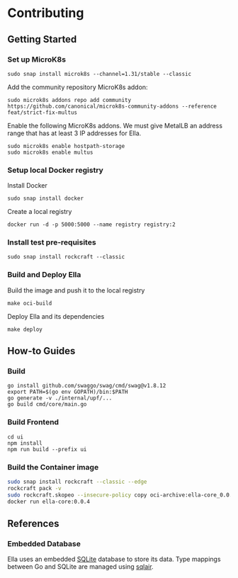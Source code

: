 # Contributing

## Getting Started

### Set up MicroK8s

```shell
sudo snap install microk8s --channel=1.31/stable --classic
```

Add the community repository MicroK8s addon:
```shell
sudo microk8s addons repo add community https://github.com/canonical/microk8s-community-addons --reference feat/strict-fix-multus
```

Enable the following MicroK8s addons. We must give MetalLB an address range that has at least 3 IP addresses for Ella.

```shell
sudo microk8s enable hostpath-storage
sudo microk8s enable multus
```

### Setup local Docker registry

Install Docker

```shell
sudo snap install docker
```

Create a local registry

```shell
docker run -d -p 5000:5000 --name registry registry:2
```

### Install test pre-requisites

```shell
sudo snap install rockcraft --classic
```

### Build and Deploy Ella

Build the image and push it to the local registry

```shell
make oci-build
```

Deploy Ella and its dependencies

```shell
make deploy
```

## How-to Guides

### Build

```
go install github.com/swaggo/swag/cmd/swag@v1.8.12
export PATH=$(go env GOPATH)/bin:$PATH
go generate -v ./internal/upf/...
go build cmd/core/main.go
```

### Build Frontend

```
cd ui
npm install
npm run build --prefix ui
```

### Build the Container image

```bash
sudo snap install rockcraft --classic --edge
rockcraft pack -v
sudo rockcraft.skopeo --insecure-policy copy oci-archive:ella-core_0.0.4_amd64.rock docker-daemon:ella-core:0.0.4
docker run ella-core:0.0.4
```

## References

### Embedded Database

Ella uses an embedded [SQLite](https://www.sqlite.org/) database to store its data. Type mappings between Go and SQLite are managed 
using [sqlair](https://github.com/canonical/sqlair).

